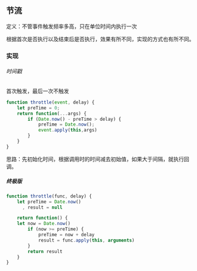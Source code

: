 ## 节流
定义：不管事件触发频率多高，只在单位时间内执行一次

根据首次是否执行以及结束后是否执行，效果有所不同，实现的方式也有所不同。
### 实现

###### 时间戳
首次触发，最后一次不触发
```js
function throttle(event, delay) {
    let preTime = 0;
    return function(...args) {
        if (Date.now() - preTime > delay) {
            preTime = Date.now();
            event.apply(this,args)
        }
    }
}
```
思路：先初始化时间，根据调用时的时间减去初始值，如果大于间隔，就执行回调。






##### 终极版
```js
function throttle(func, delay) {
    let preTime = Date.now()
      , result = null

    return function() {
    let now = Date.now()
        if (now >= preTime) {
            preTime = now + delay
            result = func.apply(this, arguments)
        }
        return result
    }
}
```


